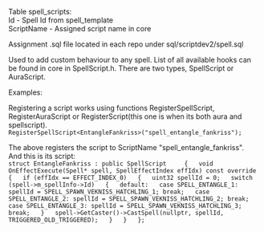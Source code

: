 Table spell_scripts:  
Id - Spell Id from spell_template  
ScriptName - Assigned script name in core  

Assignment .sql file located in each repo under sql/scriptdev2/spell.sql  

Used to add custom behaviour to any spell. List of all available hooks can be found in core in SpellScript.h. There are two types, SpellScript or AuraScript.

Examples:

Registering a script works using functions RegisterSpellScript, RegisterAuraScript or RegisterScript(this one is when its both aura and spellscript).  
`
RegisterSpellScript<EntangleFankriss>("spell_entangle_fankriss");
`

The above registers the script to ScriptName "spell_entangle_fankriss".  
And this is its script:  
`
    struct EntangleFankriss : public SpellScript    
    {  
        void OnEffectExecute(Spell* spell, SpellEffectIndex effIdx) const override  
        {  
            if (effIdx == EFFECT_INDEX_0)  
            {  
                uint32 spellId = 0;  
                switch (spell->m_spellInfo->Id)  
                {  
                    default:  
                    case SPELL_ENTANGLE_1: spellId = SPELL_SPAWN_VEKNISS_HATCHLING_1; break;  
                    case SPELL_ENTANGLE_2: spellId = SPELL_SPAWN_VEKNISS_HATCHLING_2; break;  
                    case SPELL_ENTANGLE_3: spellId = SPELL_SPAWN_VEKNISS_HATCHLING_3; break;  
                }  
                spell->GetCaster()->CastSpell(nullptr, spellId, TRIGGERED_OLD_TRIGGERED);  
            }  
        }  
    };  
`
